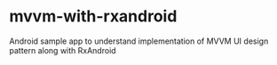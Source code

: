 # mvvm-with-rxandroid
Android sample app to understand implementation of MVVM UI design pattern along with RxAndroid
